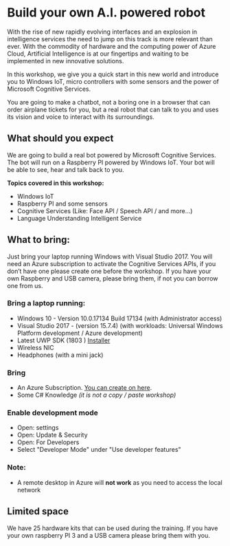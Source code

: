 # Build your own A.I. powered robot
With the rise of new rapidly evolving interfaces and an explosion in intelligence services the need to jump on this track is more relevant than ever. With the commodity of hardware and the computing power of Azure Cloud, Artificial Intelligence is at our fingertips and waiting to be implemented in new innovative solutions. 

In this workshop, we give you a quick start in this new world and introduce you to Windows IoT, micro controllers with some sensors and the power of Microsoft Cognitive Services. 

You are going to make a chatbot, not a boring one in a browser that can order airplane tickets for you, but a real robot that can talk to you and uses its vision and voice to interact with its surroundings.

## What should you expect
We are going to build a real bot powered by Microsoft Cognitive Services. The bot will run on a Raspberry PI powered by Windows IoT. Your bot will be able to see, hear and talk back to you.   

**Topics covered in this workshop:**
- Windows IoT
- Raspberry PI and some sensors
- Cognitive Services (Like: Face API / Speech API / and more…)
- Language Understanding Intelligent Service

## What to bring:
Just bring your laptop running Windows with Visual Studio 2017. You will need an Azure subscription to activate the Cognitive Services APIs, if you don’t have one please create one before the workshop. If you have your own Raspberry and USB camera, please bring them, if not you can borrow one from us.

### Bring a laptop running:
- Windows 10 - Version	10.0.17134 Build 17134 (with Administrator access)
- Visual Studio 2017 -  (version 15.7.4) (with workloads: Universal Windows Platform development / Azure development)
- Latest UWP SDK (1803 ) [Installer](https://developer.microsoft.com/nl-nl/windows/downloads/windows-10-sdk)
- Wireless NIC
- Headphones (with a mini jack)

### Bring
 - An Azure Subscription. [You can create on here](https://azure.microsoft.com/en-us/free/).
 - Some C# Knowledge *(it is not a copy / paste workshop)*
 
### Enable development mode 
 - Open: settings
 - Open: Update & Security
 - Open: For Developers
 - Select "Developer Mode" under "Use developer features"

### Note:
 - A remote desktop in Azure will **not work** as you need to access the local network

## Limited space
We have 25 hardware kits that can be used during the training. If you have your own raspberry PI 3 and a USB camera please bring them with you. 

